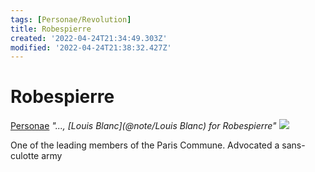 ```yaml
---
tags: [Personae/Revolution]
title: Robespierre
created: '2022-04-24T21:34:49.303Z'
modified: '2022-04-24T21:38:32.427Z'
---
```


# Robespierre
[Personae](@tag/Personae)
*"..., [Louis Blanc](@note/Louis Blanc) for Robespierre"*
![](@attachment/Robespierre.jpg)

One of the leading members of the Paris Commune. Advocated a sans-culotte army

